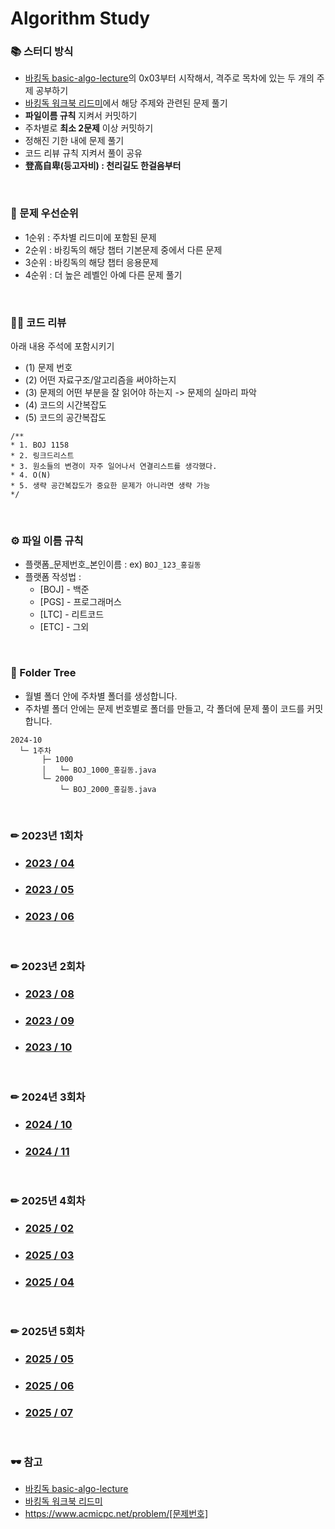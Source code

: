 # Algorithm Study

### 📚 스터디 방식
- [바킹독 basic-algo-lecture](https://github.com/encrypted-def/basic-algo-lecture)의 0x03부터 시작해서, 격주로 목차에 있는 두 개의 주제 공부하기
- [바킹독 워크북 리드미](https://github.com/encrypted-def/basic-algo-lecture/blob/master/workbook.md)에서 해당 주제와 관련된 문제 풀기
- **파일이름 규칙** 지켜서 커밋하기
- 주차별로 **최소 2문제** 이상 커밋하기
- 정해진 기한 내에 문제 풀기
- 코드 리뷰 규칙 지켜서 풀이 공유
- **登高自卑(등고자비) : 천리길도 한걸음부터**

<br/>

### 💪 문제 우선순위
- 1순위 : 주차별 리드미에 포함된 문제
- 2순위 : 바킹독의 해당 챕터 기본문제 중에서 다른 문제
- 3순위 : 바킹독의 해당 챕터 응용문제
- 4순위 : 더 높은 레벨인 아예 다른 문제 풀기

<br/>

### 🧑‍💻 코드 리뷰
아래 내용 주석에 포함시키기
- (1) 문제 번호
- (2) 어떤 자료구조/알고리즘을 써야하는지
- (3) 문제의 어떤 부분을 잘 읽어야 하는지 -> 문제의 실마리 파악
- (4) 코드의 시간복잡도
- (5) 코드의 공간복잡도

```
/**
* 1. BOJ 1158
* 2. 링크드리스트
* 3. 원소들의 변경이 자주 일어나서 연결리스트를 생각했다.
* 4. O(N)
* 5. 생략 공간복잡도가 중요한 문제가 아니라면 생략 가능
*/
```

<br/>

### ⚙️ 파일 이름 규칙
- 플랫폼_문제번호_본인이름 : ex) `BOJ_123_홍길동`
- 플랫폼 작성법 :
  * [BOJ] - 백준 
  * [PGS] - 프로그래머스
  * [LTC] - 리트코드
  * [ETC] - 그외

<br/>

### 📁 Folder Tree
- 월별 폴더 안에 주차별 폴더를 생성합니다.
- 주차별 폴더 안에는 문제 번호별로 폴더를 만들고, 각 폴더에 문제 풀이 코드를 커밋합니다.
```
2024-10
  └─ 1주차
       ├─ 1000
       │   └─ BOJ_1000_홍길동.java
       └─ 2000
           └─ BOJ_2000_홍길동.java
```
    
<br/>

### ✏ 2023년 1회차
- ### [2023 / 04](2023-04)
- ### [2023 / 05](2023-05)
- ### [2023 / 06](2023-06)

<br/>

### ✏ 2023년 2회차
- ### [2023 / 08](2023-08)
- ### [2023 / 09](2023-09)
- ### [2023 / 10](2023-10)

<br/>

### ✏ 2024년 3회차
- ### [2024 / 10](2024-10)
- ### [2024 / 11](2024-11)

<br/>

### ✏ 2025년 4회차
- ### [2025 / 02](2025-02)
- ### [2025 / 03](2025-03)
- ### [2025 / 04](2025-04)

<br/>

### ✏ 2025년 5회차
- ### [2025 / 05](2025-05)
- ### [2025 / 06](2025-06)
- ### [2025 / 07](2025-07)

<br/>

### 🕶️ 참고
- [바킹독 basic-algo-lecture](https://github.com/encrypted-def/basic-algo-lecture)
- [바킹독 워크북 리드미](https://github.com/encrypted-def/basic-algo-lecture/blob/master/workbook.md)
- https://www.acmicpc.net/problem/[문제번호]
